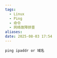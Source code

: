 ```yaml
---
tags:
  - Linux
  - Ping
  - 命令
  - 网络故障排查
aliases: 
date: 2025-08-03 17:54
---
```





```shell
ping ipaddr or 域名
```


